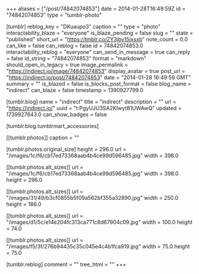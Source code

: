 +++
aliases = ["/post/74842074853"]
date = 2014-01-28T16:49:59Z
id = "74842074853"
type = "tumblr-photo"

[tumblr]
reblog_key = "DKuaupo3"
caption = ""
type = "photo"
interactability_blaze = "everyone"
is_blaze_pending = false
slug = ""
state = "published"
short_url = "https://tmblr.co/ZY3jby15ixsxb"
note_count = 0.0
can_like = false
can_reblog = false
id = 74842074853.0
interactability_reblog = "everyone"
can_send_in_message = true
can_reply = false
id_string = "74842074853"
format = "markdown"
should_open_in_legacy = true
image_permalink = "https://indirect.io/image/74842074853"
display_avatar = true
post_url = "https://indirect.io/post/74842074853"
date = "2014-01-28 16:49:59 GMT"
summary = ""
is_blazed = false
is_blocks_post_format = false
blog_name = "indirect"
can_blaze = false
timestamp = 1390927799.0

[tumblr.blog]
name = "indirect"
title = "indirect"
description = ""
url = "https://indirect.io/"
uuid = "t:PgyUJU3SA2Klwyt81UWAwQ"
updated = 1739927643.0
can_show_badges = false

[tumblr.blog.tumblrmart_accessories]

[[tumblr.photos]]
caption = ""

[tumblr.photos.original_size]
height = 296.0
url = "/images/1c/f6/cb17ed73368aab4b4ce99d596485.jpg"
width = 398.0

[[tumblr.photos.alt_sizes]]
url = "/images/1c/f6/cb17ed73368aab4b4ce99d596485.jpg"
width = 398.0
height = 296.0

[[tumblr.photos.alt_sizes]]
url = "/images/31/49/b3cf0855b5f09a562bf355a32890.jpg"
width = 250.0
height = 186.0

[[tumblr.photos.alt_sizes]]
url = "/images/d1/5c/e14e204fc313ca771c8d67904c09.jpg"
width = 100.0
height = 74.0

[[tumblr.photos.alt_sizes]]
url = "/images/f5/3f/276b94435c35c045e4c4b1fca919.jpg"
width = 75.0
height = 75.0

[tumblr.reblog]
comment = ""
tree_html = ""
+++
